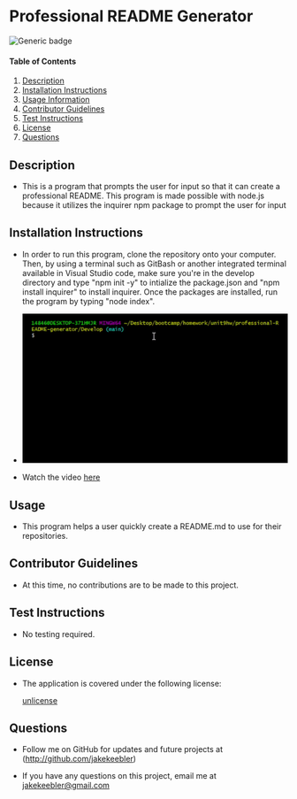 # Professional README Generator

  ![Generic badge](https://img.shields.io/badge/license-unlicense-green.svg)

  #### Table of Contents
  
  1. [Description](#description)
  2. [Installation Instructions](#installation-instructions)
  3. [Usage Information](#usage-information)
  4. [Contributor Guidelines](#contributor-guidelines)
  5. [Test Instructions](#test-instructions)
  6. [License](#license)
  7. [Questions](#questions)
  
  ## Description
  * This is a program that prompts the user for input so that it can create a professional README. This program is made possible with node.js because it utilizes the inquirer npm package to prompt the user for input
  
  ## Installation Instructions
  * In order to run this program, clone the repository onto your computer. Then, by using a terminal such as GitBash or another integrated terminal available in Visual Studio code, make sure you're in the develop directory and type  "npm init -y" to intialize the package.json  and "npm install inquirer" to install inquirer. Once the packages are installed, run the program by typing "node index".

  * ![gif](./Develop/video/ezgif-1-b89c36dcf5.gif)

  * Watch the video [here](https://youtu.be/WTRqx7sK590)
  
  ## Usage
  * This program helps a user quickly create a README.md to use for their repositories.
  
  ## Contributor Guidelines
  * At this time, no contributions are to be made to this project.
  
  ## Test Instructions
  * No testing required.
  
  ## License
  * 
    The application is covered under the following license:
    
    [unlicense](https://choosealicense.com/licenses/unlicense)
      
      
  
  ## Questions
  * Follow me on GitHub for updates and future projects at (http://github.com/jakekeebler)
  
  * If you have any questions on this project, email me at jakekeebler@gmail.com